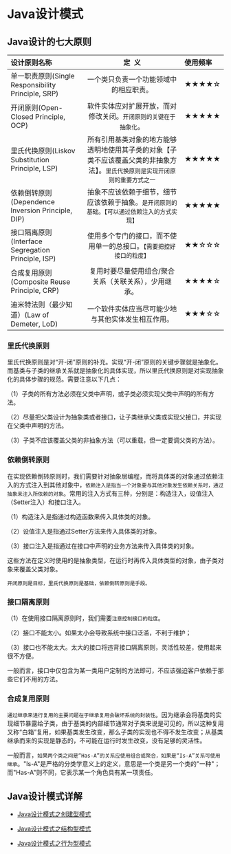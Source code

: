 # Java设计模式

## Java设计的七大原则

设计原则名称 | 定  义 | 使用频率
:-|:-:|:-
单一职责原则(Single Responsibility Principle, SRP) | 一个类只负责一个功能领域中的相应职责。| ★★★★☆
开闭原则(Open-Closed Principle, OCP) | 软件实体应对扩展开放，而对修改关闭。`开闭原则的关键在于抽象化`。| ★★★★★
里氏代换原则(Liskov Substitution Principle, LSP) | 所有引用基类对象的地方能够透明地使用其子类的对象【子类不应该覆盖父类的非抽象方法】。`里氏代换原则是实现开闭原则的重要方式之一` | ★★★★★
依赖倒转原则(Dependence  Inversion Principle, DIP) | 抽象不应该依赖于细节，细节应该依赖于抽象。`是开闭原则的基础。【可以通过依赖注入的方式实现】` | ★★★★★
接口隔离原则(Interface Segregation Principle, ISP) | 使用多个专门的接口，而不使用单一的总接口。`【需要把控好接口的粒度】` | ★★☆☆☆
合成复用原则(Composite Reuse Principle, CRP) | 复用时要尽量使用组合/聚合关系（关联关系），少用继承。  | ★★★★☆
迪米特法则（最少知道）(Law of Demeter, LoD) | 一个软件实体应当尽可能少地与其他实体发生相互作用。 | ★★★☆☆


### 里氏代换原则

里氏代换原则是对“开-闭”原则的补充。实现“开-闭”原则的关键步骤就是抽象化。而基类与子类的继承关系就是抽象化的具体实现，所以里氏代换原则是对实现抽象化的具体步骤的规范。需要注意以下几点：

（1）子类的所有方法必须在父类中声明，或子类必须实现父类中声明的所有方法。

（2）尽量把父类设计为抽象类或者接口，让子类继承父类或实现父接口，并实现在父类中声明的方法。

（3）子类不应该覆盖父类的非抽象方法（可以重载，但一定要调父类的方法）。



### 依赖倒转原则

在实现依赖倒转原则时，我们需要针对抽象层编程，而将具体类的对象通过依赖注入的方式注入到其他对象中，`依赖注入是指当一个对象要与其他对象发生依赖关系时，通过抽象来注入所依赖的对象`。常用的注入方式有三种，分别是：构造注入，设值注入（Setter注入）和接口注入。

（1）构造注入是指通过构造函数来传入具体类的对象。

（2）设值注入是指通过Setter方法来传入具体类的对象。

（3）接口注入是指通过在接口中声明的业务方法来传入具体类的对象。

这些方法在定义时使用的是抽象类型，在运行时再传入具体类型的对象，由子类对象来覆盖父类对象。

`开闭原则是目标，里氏代换原则是基础，依赖倒转原则是手段。`


### 接口隔离原则

（1）在使用接口隔离原则时，我们需要`注意控制接口的粒度`。

（2）接口不能太小。如果太小会导致系统中接口泛滥，不利于维护；

（3）接口也不能太大。太大的接口将违背接口隔离原则，灵活性较差，使用起来很不方便。

一般而言，接口中仅包含为某一类用户定制的方法即可，不应该强迫客户依赖于那些它们不用的方法。


### 合成复用原则

`通过继承来进行复用的主要问题在于继承复用会破坏系统的封装性`。因为继承会将基类的实现细节暴露给子类，由于基类的内部细节通常对子类来说是可见的，所以这种复用又称“白箱”复用，如果基类发生改变，那么子类的实现也不得不发生改变；从基类继承而来的实现是静态的，不可能在运行时发生改变，没有足够的灵活性。

一般而言，`如果两个类之间是“Has-A”的关系应使用组合或聚合，如果是“Is-A”关系可使用继承`。"Is-A"是严格的分类学意义上的定义，意思是一个类是另一个类的"一种"；而"Has-A"则不同，它表示某一个角色具有某一项责任。


## Java设计模式详解

* [Java设计模式之创建型模式](./creation/README.md)

* [Java设计模式之结构型模式](./structure/README.md)

* [Java设计模式之行为型模式](./creation/README.md)

